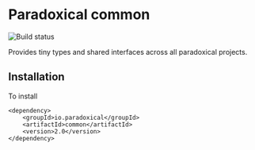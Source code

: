 Paradoxical common
========================

![Build status](https://travis-ci.org/paradoxical-io/common.svg?branch=master)

Provides tiny types and shared interfaces across all paradoxical projects.

## Installation

To install

```
<dependency>
    <groupId>io.paradoxical</groupId>
    <artifactId>common</artifactId>
    <version>2.0</version>
</dependency>
```